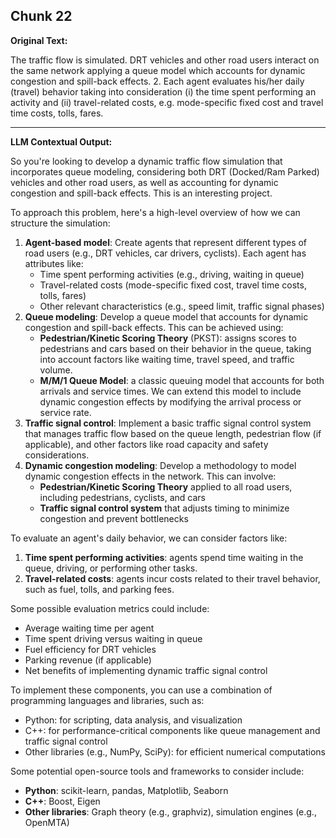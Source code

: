 ## Chunk 22

**Original Text:**

The traffic flow is simulated. DRT vehicles and other road users interact on the same network applying a queue
model which accounts for dynamic congestion and spill-back effects. 2. Each agent evaluates his/her daily (travel) behavior taking into consideration (i) the time spent performing an
activity and (ii) travel-related costs, e.g. mode-specific fixed cost and travel time costs, tolls, fares.

---

**LLM Contextual Output:**

So you're looking to develop a dynamic traffic flow simulation that incorporates queue modeling, considering both DRT (Docked/Ram Parked) vehicles and other road users, as well as accounting for dynamic congestion and spill-back effects. This is an interesting project.

To approach this problem, here's a high-level overview of how we can structure the simulation:

1. **Agent-based model**: Create agents that represent different types of road users (e.g., DRT vehicles, car drivers, cyclists). Each agent has attributes like:
	* Time spent performing activities (e.g., driving, waiting in queue)
	* Travel-related costs (mode-specific fixed cost, travel time costs, tolls, fares)
	* Other relevant characteristics (e.g., speed limit, traffic signal phases)
2. **Queue modeling**: Develop a queue model that accounts for dynamic congestion and spill-back effects. This can be achieved using:
	* **Pedestrian/Kinetic Scoring Theory** (PKST): assigns scores to pedestrians and cars based on their behavior in the queue, taking into account factors like waiting time, travel speed, and traffic volume.
	* **M/M/1 Queue Model**: a classic queuing model that accounts for both arrivals and service times. We can extend this model to include dynamic congestion effects by modifying the arrival process or service rate.
3. **Traffic signal control**: Implement a basic traffic signal control system that manages traffic flow based on the queue length, pedestrian flow (if applicable), and other factors like road capacity and safety considerations.
4. **Dynamic congestion modeling**: Develop a methodology to model dynamic congestion effects in the network. This can involve:
	* **Pedestrian/Kinetic Scoring Theory** applied to all road users, including pedestrians, cyclists, and cars
	* **Traffic signal control system** that adjusts timing to minimize congestion and prevent bottlenecks

To evaluate an agent's daily behavior, we can consider factors like:

1. **Time spent performing activities**: agents spend time waiting in the queue, driving, or performing other tasks.
2. **Travel-related costs**: agents incur costs related to their travel behavior, such as fuel, tolls, and parking fees.

Some possible evaluation metrics could include:

* Average waiting time per agent
* Time spent driving versus waiting in queue
* Fuel efficiency for DRT vehicles
* Parking revenue (if applicable)
* Net benefits of implementing dynamic traffic signal control

To implement these components, you can use a combination of programming languages and libraries, such as:

* Python: for scripting, data analysis, and visualization
* C++: for performance-critical components like queue management and traffic signal control
* Other libraries (e.g., NumPy, SciPy): for efficient numerical computations

Some potential open-source tools and frameworks to consider include:

* **Python**: scikit-learn, pandas, Matplotlib, Seaborn
* **C++**: Boost, Eigen
* **Other libraries**: Graph theory (e.g., graphviz), simulation engines (e.g., OpenMTA)
